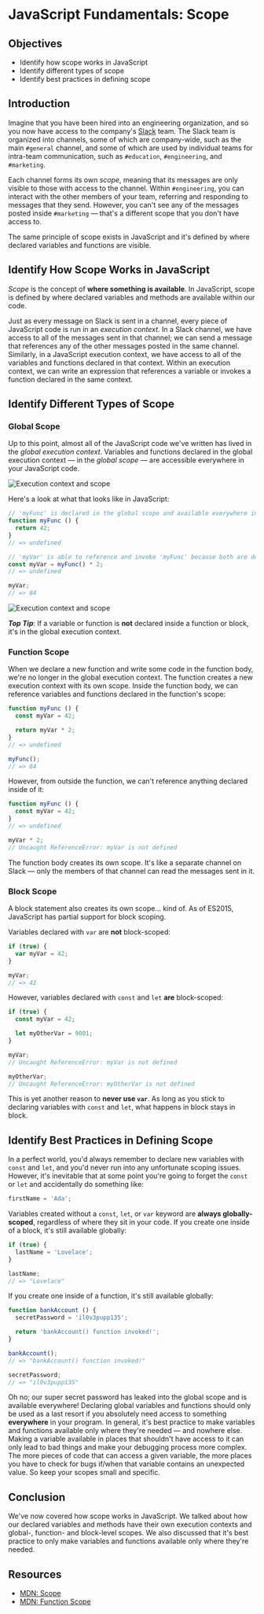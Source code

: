 # JavaScript Fundamentals: Scope

## Objectives

- Identify how scope works in JavaScript
- Identify different types of scope
- Identify best practices in defining scope

## Introduction

Imagine that you have been hired into an engineering organization, and so you
now have access to the company's [Slack](https://slack.com/) team. The Slack
team is organized into channels, some of which are company-wide, such as the
main `#general` channel, and some of which are used by individual teams for
intra-team communication, such as `#education`, `#engineering`, and
`#marketing`.

Each channel forms its own _scope_, meaning that its messages are only visible
to those with access to the channel. Within `#engineering`, you can interact
with the other members of your team, referring and responding to messages that
they send. However, you can't see any of the messages posted inside `#marketing`
— that's a different scope that you don't have access to.

The same principle of scope exists in JavaScript and it's defined by where
declared variables and functions are visible.

## Identify How Scope Works in JavaScript

_Scope_ is the concept of **where something is available**. In JavaScript, scope
is defined by where declared variables and methods are available within our
code.

Just as every message on Slack is sent in a channel, every piece of JavaScript
code is run in an _execution context_. In a Slack channel, we have access to all
of the messages sent in that channel; we can send a message that references any
of the other messages posted in the same channel. Similarly, in a JavaScript
execution context, we have access to all of the variables and functions declared
in that context. Within an execution context, we can write an expression that
references a variable or invokes a function declared in the same context.

## Identify Different Types of Scope

### Global Scope

Up to this point, almost all of the JavaScript code we've written has lived in
the _global execution context_. Variables and functions declared in the global
execution context — in the _global scope_ — are accessible everywhere in your
JavaScript code.

![Execution context and scope](https://curriculum-content.s3.amazonaws.com/web-development/js/principles/scope-readme/execution_context_and_scope_1.png)

Here's a look at what that looks like in JavaScript:

```js
// 'myFunc' is declared in the global scope and available everywhere in your code:
function myFunc () {
  return 42;
}
// => undefined

// 'myVar' is able to reference and invoke 'myFunc' because both are declared in the same scope (the global execution context):
const myVar = myFunc() * 2;
// => undefined

myVar;
// => 84
```

![Execution context and scope](https://curriculum-content.s3.amazonaws.com/web-development/js/principles/scope-readme/execution_context_and_scope_2.png)

***Top Tip***: If a variable or function is **not** declared inside a function or
block, it's in the global execution context.

### Function Scope

When we declare a new function and write some code in the function body, we're
no longer in the global execution context. The function creates a new execution
context with its own scope. Inside the function body, we can reference variables
and functions declared in the function's scope:

```js
function myFunc () {
  const myVar = 42;

  return myVar * 2;
}
// => undefined

myFunc();
// => 84
```

However, from outside the function, we can't reference anything declared inside
of it:

```js
function myFunc () {
  const myVar = 42;
}
// => undefined

myVar * 2;
// Uncaught ReferenceError: myVar is not defined
```

The function body creates its own scope. It's like a separate channel on Slack —
only the members of that channel can read the messages sent in it.

### Block Scope

A block statement also creates its own scope... kind of. As of ES2015,
JavaScript has partial support for block scoping.

Variables declared with `var` are **not** block-scoped:

```js
if (true) {
  var myVar = 42;
}

myVar;
// => 42
```

However, variables declared with `const` and `let` **are** block-scoped:

```js
if (true) {
  const myVar = 42;

  let myOtherVar = 9001;
}

myVar;
// Uncaught ReferenceError: myVar is not defined

myOtherVar;
// Uncaught ReferenceError: myOtherVar is not defined
```

This is yet another reason to **never use `var`**. As long as you stick to
declaring variables with `const` and `let`, what happens in block stays in
block.

## Identify Best Practices in Defining Scope

In a perfect world, you'd always remember to declare new variables with `const`
and `let`, and you'd never run into any unfortunate scoping issues. However,
it's inevitable that at some point you're going to forget the `const` or `let`
and accidentally do something like:

```js
firstName = 'Ada';
```

Variables created without a `const`, `let`, or `var` keyword are **always
globally-scoped**, regardless of where they sit in your code. If you create one
inside of a block, it's still available globally:

```js
if (true) {
  lastName = 'Lovelace';
}

lastName;
// => "Lovelace"
```

If you create one inside of a function, it's still available globally:

```js
function bankAccount () {
  secretPassword = 'il0v3pupp135';

  return 'bankAccount() function invoked!';
}

bankAccount();
// => "bankAccount() function invoked!"

secretPassword;
// => "il0v3pupp135"
```

Oh no; our super secret password has leaked into the global scope and is
available everywhere! Declaring global variables and functions should only be
used as a last resort if you absolutely need access to something **everywhere**
in your program. In general, it's best practice to make variables and functions
available only where they're needed — and nowhere else. Making a variable
available in places that shouldn't have access to it can only lead to bad things
and make your debugging process more complex. The more pieces of code that can
access a given variable, the more places you have to check for bugs if/when that
variable contains an unexpected value. So keep your scopes small and specific.

## Conclusion

We've now covered how scope works in JavaScript. We talked about how our
declared variables and methods have their own execution contexts and global-,
function- and block-level scopes. We also discussed that it's best practice to
only make variables and functions available only where they're needed.

## Resources

- [MDN: Scope](https://developer.mozilla.org/en-US/docs/Glossary/Scope)
- [MDN: Function Scope](https://developer.mozilla.org/en-US/docs/Web/JavaScript/Guide/Functions#Function_scope)
